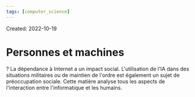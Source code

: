 ```yaml
---
tags: [computer_science] 
---
```

Created: 2022-10-19

# Personnes et machines
?
La dépendance à Internet a un impact social. L'utilisation de l'IA dans des situations militaires ou de maintien de l'ordre est également un sujet de préoccupation sociale. Cette matière analyse tous les aspects de l'interaction entre l'informatique et les humains.
<!--SR:!2023-01-31,63,250-->